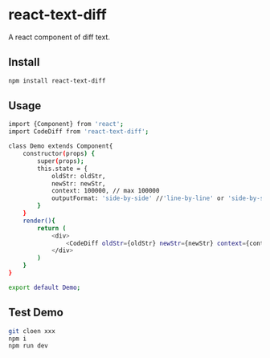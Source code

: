 # react-text-diff
A react component of diff text.

## Install
```sh
npm install react-text-diff
```

## Usage
```sh
import {Component} from 'react';
import CodeDiff from 'react-text-diff';

class Demo extends Component{
    constructor(props) {
        super(props);
        this.state = {
            oldStr: oldStr,
            newStr: newStr,
            context: 100000, // max 100000
            outputFormat: 'side-by-side' //'line-by-line' or 'side-by-side'
        }
    }
    render(){
        return (
            <div>
                <CodeDiff oldStr={oldStr} newStr={newStr} context={context} outputFormat={outputFormat}/>;
            </div>
        )
    }
}

export default Demo;
``` 

## Test Demo
```sh
git cloen xxx
npm i
npm run dev
```
